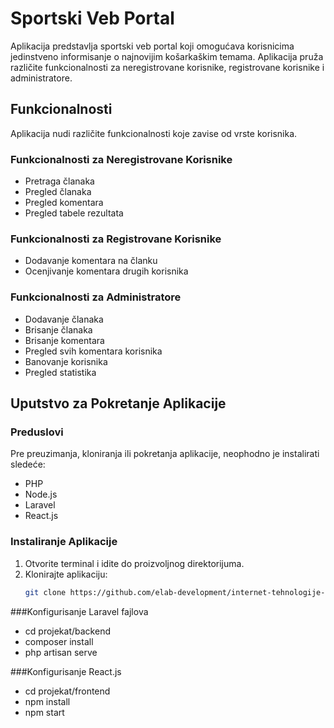 # Sportski Veb Portal

Aplikacija predstavlja sportski veb portal koji omogućava korisnicima jedinstveno informisanje o najnovijim košarkaškim temama. Aplikacija pruža različite funkcionalnosti za neregistrovane korisnike, registrovane korisnike i administratore.

## Funkcionalnosti

Aplikacija nudi različite funkcionalnosti koje zavise od vrste korisnika.

### Funkcionalnosti za Neregistrovane Korisnike

- Pretraga članaka
- Pregled članaka
- Pregled komentara
- Pregled tabele rezultata

### Funkcionalnosti za Registrovane Korisnike

- Dodavanje komentara na članku
- Ocenjivanje komentara drugih korisnika

### Funkcionalnosti za Administratore

- Dodavanje članaka
- Brisanje članaka
- Brisanje komentara
- Pregled svih komentara korisnika
- Banovanje korisnika
- Pregled statistika

## Uputstvo za Pokretanje Aplikacije

### Preduslovi

Pre preuzimanja, kloniranja ili pokretanja aplikacije, neophodno je instalirati sledeće:

- PHP
- Node.js
- Laravel
- React.js

### Instaliranje Aplikacije

1. Otvorite terminal i idite do proizvoljnog direktorijuma.
2. Klonirajte aplikaciju:
   ```bash
   git clone https://github.com/elab-development/internet-tehnologije-projekat-vebportal_2020_0222.git

###Konfigurisanje Laravel fajlova
- cd projekat/backend
- composer install
- php artisan serve

###Konfigurisanje React.js
- cd projekat/frontend
- npm install 
- npm start
